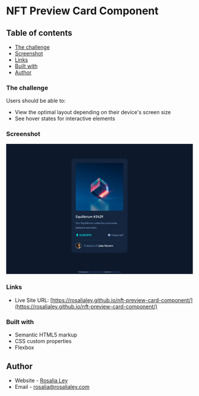 # NFT Preview Card Component


## Table of contents

  - [The challenge](#the-challenge)
  - [Screenshot](#screenshot)
  - [Links](#links)
  - [Built with](#built-with)
  - [Author](#author)


### The challenge

Users should be able to:

- View the optimal layout depending on their device's screen size
- See hover states for interactive elements

### Screenshot

![](/images/Rosalia%20Ley%20-%20NFT%20preview%20card%20component.png)

### Links

- Live Site URL: [https://rosalialey.github.io/nft-preview-card-component/](https://rosalialey.github.io/nft-preview-card-component/)

### Built with

- Semantic HTML5 markup
- CSS custom properties
- Flexbox

## Author

- Website - [Rosalia Ley](https://github.com/RosaliaLey)
- Email - [rosalia@rosalialey.com](rosalia@rosalialey.com)